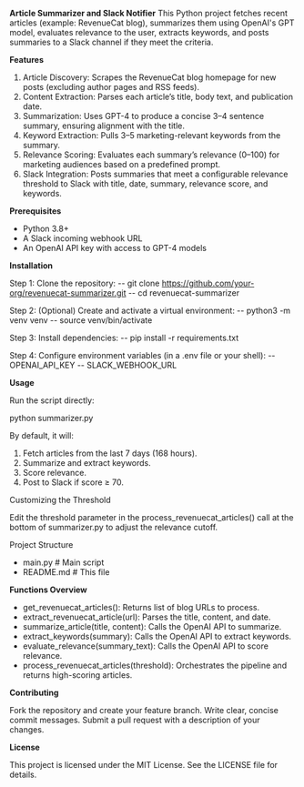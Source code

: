 **Article Summarizer and Slack Notifier**
This Python project fetches recent articles (example: RevenueCat blog), summarizes them using OpenAI's GPT model, evaluates relevance to the user, extracts keywords, and posts summaries to a Slack channel if they meet the criteria.

**Features**

1. Article Discovery: Scrapes the RevenueCat blog homepage for new posts (excluding author pages and RSS feeds).
2. Content Extraction: Parses each article’s title, body text, and publication date.
3. Summarization: Uses GPT-4 to produce a concise 3–4 sentence summary, ensuring alignment with the title.
4. Keyword Extraction: Pulls 3–5 marketing-relevant keywords from the summary.
5. Relevance Scoring: Evaluates each summary’s relevance (0–100) for marketing audiences based on a predefined prompt.
6. Slack Integration: Posts summaries that meet a configurable relevance threshold to Slack with title, date, summary, relevance score, and keywords.

**Prerequisites**
- Python 3.8+
- A Slack incoming webhook URL
- An OpenAI API key with access to GPT-4 models

**Installation**

Step 1: Clone the repository:
-- git clone https://github.com/your-org/revenuecat-summarizer.git
-- cd revenuecat-summarizer

Step 2: (Optional) Create and activate a virtual environment:
-- python3 -m venv venv
-- source venv/bin/activate

Step 3: Install dependencies:
-- pip install -r requirements.txt

Step 4: Configure environment variables (in a .env file or your shell):
-- OPENAI_API_KEY
-- SLACK_WEBHOOK_URL

**Usage**

Run the script directly:

python summarizer.py

By default, it will:

1. Fetch articles from the last 7 days (168 hours).
2. Summarize and extract keywords.
3. Score relevance.
4. Post to Slack if score ≥ 70.

Customizing the Threshold

Edit the threshold parameter in the process_revenuecat_articles() call at the bottom of summarizer.py to adjust the relevance cutoff.

Project Structure

- main.py # Main script
- README.md # This file

**Functions Overview**

- get_revenuecat_articles(): Returns list of blog URLs to process.
- extract_revenuecat_article(url): Parses the title, content, and date.
- summarize_article(title, content): Calls the OpenAI API to summarize.
- extract_keywords(summary): Calls the OpenAI API to extract keywords.
- evaluate_relevance(summary_text): Calls the OpenAI API to score relevance.
- process_revenuecat_articles(threshold): Orchestrates the pipeline and returns high-scoring articles.

**Contributing**

Fork the repository and create your feature branch.
Write clear, concise commit messages.
Submit a pull request with a description of your changes.

**License**

This project is licensed under the MIT License. See the LICENSE file for details.
